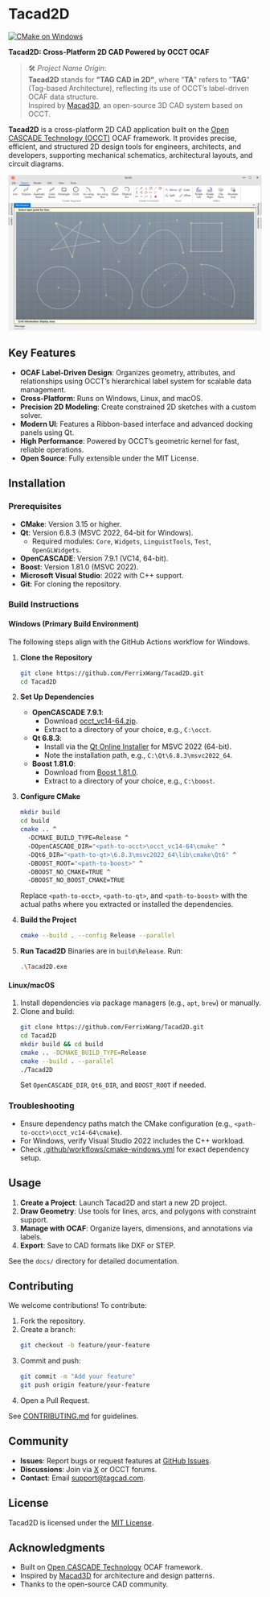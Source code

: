 ﻿# Tacad2D

[![CMake on Windows](https://github.com/FerrixWang/Tacad2D/actions/workflows/cmake-windows.yml/badge.svg)](https://github.com/FerrixWang/Tacad2D/actions/workflows/cmake-windows.yml)

**Tacad2D: Cross-Platform 2D CAD Powered by OCCT OCAF**

> 🛠️ *Project Name Origin*:  
> **Tacad2D** stands for **"TAG CAD in 2D"**, where "**TA**" refers to "**TAG**" (Tag-based Architecture), reflecting its use of OCCT’s label-driven OCAF data structure.  
> Inspired by [Macad3D](https://github.com/Macad3D/Macad3D), an open-source 3D CAD system based on OCCT.

**Tacad2D** is a cross-platform 2D CAD application built on the [Open CASCADE Technology (OCCT)](https://dev.opencascade.org/) OCAF framework. It provides precise, efficient, and structured 2D design tools for engineers, architects, and developers, supporting mechanical schematics, architectural layouts, and circuit diagrams.

![Tacad2D Screenshot](./doc/screenshot.png)

## Key Features

- **OCAF Label-Driven Design**: Organizes geometry, attributes, and relationships using OCCT’s hierarchical label system for scalable data management.
- **Cross-Platform**: Runs on Windows, Linux, and macOS.
- **Precision 2D Modeling**: Create constrained 2D sketches with a custom solver.
- **Modern UI**: Features a Ribbon-based interface and advanced docking panels using Qt.
- **High Performance**: Powered by OCCT’s geometric kernel for fast, reliable operations.
- **Open Source**: Fully extensible under the MIT License.

## Installation

### Prerequisites

- **CMake**: Version 3.15 or higher.
- **Qt**: Version 6.8.3 (MSVC 2022, 64-bit for Windows).
  - Required modules: `Core`, `Widgets`, `LinguistTools`, `Test`, `OpenGLWidgets`.
- **OpenCASCADE**: Version 7.9.1 (VC14, 64-bit).
- **Boost**: Version 1.81.0 (MSVC 2022).
- **Microsoft Visual Studio**: 2022 with C++ support.
- **Git**: For cloning the repository.

### Build Instructions

#### Windows (Primary Build Environment)
The following steps align with the GitHub Actions workflow for Windows.

1. **Clone the Repository**
   ```bash
   git clone https://github.com/FerrixWang/Tacad2D.git
   cd Tacad2D
   ```

2. **Set Up Dependencies**
   - **OpenCASCADE 7.9.1**:
     - Download [occt_vc14-64.zip](https://github.com/Open-Cascade-SAS/OCCT/releases/download/V7_9_1/occt_vc14-64.zip).
     - Extract to a directory of your choice, e.g., `C:\occt`.
   - **Qt 6.8.3**:
     - Install via the [Qt Online Installer](https://www.qt.io/download) for MSVC 2022 (64-bit).
     - Note the installation path, e.g., `C:\Qt\6.8.3\msvc2022_64`.
   - **Boost 1.81.0**:
     - Download from [Boost 1.81.0](https://www.boost.org/users/history/version_1_81_0.html).
     - Extract to a directory of your choice, e.g., `C:\boost`.

3. **Configure CMake**
   ```bash
   mkdir build
   cd build
   cmake .. ^
     -DCMAKE_BUILD_TYPE=Release ^
     -DOpenCASCADE_DIR="<path-to-occt>\occt_vc14-64\cmake" ^
     -DQt6_DIR="<path-to-qt>\6.8.3\msvc2022_64\lib\cmake\Qt6" ^
     -DBOOST_ROOT="<path-to-boost>" ^
     -DBOOST_NO_CMAKE=TRUE ^
     -DBOOST_NO_BOOST_CMAKE=TRUE
   ```
   Replace `<path-to-occt>`, `<path-to-qt>`, and `<path-to-boost>` with the actual paths where you extracted or installed the dependencies.

4. **Build the Project**
   ```bash
   cmake --build . --config Release --parallel
   ```

5. **Run Tacad2D**
   Binaries are in `build\Release`. Run:
   ```bash
   .\Tacad2D.exe
   ```

#### Linux/macOS
1. Install dependencies via package managers (e.g., `apt`, `brew`) or manually.
2. Clone and build:
   ```bash
   git clone https://github.com/FerrixWang/Tacad2D.git
   cd Tacad2D
   mkdir build && cd build
   cmake .. -DCMAKE_BUILD_TYPE=Release
   cmake --build . --parallel
   ./Tacad2D
   ```
   Set `OpenCASCADE_DIR`, `Qt6_DIR`, and `BOOST_ROOT` if needed.

### Troubleshooting
- Ensure dependency paths match the CMake configuration (e.g., `<path-to-occt>\occt_vc14-64\cmake`).
- For Windows, verify Visual Studio 2022 includes the C++ workload.
- Check [.github/workflows/cmake-windows.yml](.github/workflows/cmake-windows.yml) for exact dependency setup.

## Usage

1. **Create a Project**: Launch Tacad2D and start a new 2D project.
2. **Draw Geometry**: Use tools for lines, arcs, and polygons with constraint support.
3. **Manage with OCAF**: Organize layers, dimensions, and annotations via labels.
4. **Export**: Save to CAD formats like DXF or STEP.

See the `docs/` directory for detailed documentation.

## Contributing

We welcome contributions! To contribute:

1. Fork the repository.
2. Create a branch:
   ```bash
   git checkout -b feature/your-feature
   ```
3. Commit and push:
   ```bash
   git commit -m "Add your feature"
   git push origin feature/your-feature
   ```
4. Open a Pull Request.

See [CONTRIBUTING.md](CONTRIBUTING.md) for guidelines.

## Community

- **Issues**: Report bugs or request features at [GitHub Issues](https://github.com/FerrixWang/Tacad2D/issues).
- **Discussions**: Join via [X](https://x.com/tagcad) or OCCT forums.
- **Contact**: Email [support@tagcad.com](mailto:support@tagcad.com).

## License

Tacad2D is licensed under the [MIT License](LICENSE).

## Acknowledgments

- Built on [Open CASCADE Technology](https://dev.opencascade.org/) OCAF framework.
- Inspired by [Macad3D](https://github.com/Macad3D/Macad3D) for architecture and design patterns.
- Thanks to the open-source CAD community.